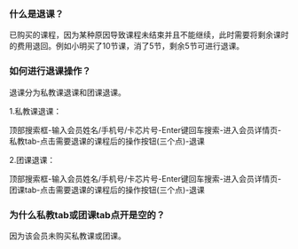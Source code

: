 ### 什么是退课？

已购买的课程，因为某种原因导致课程未结束并且不能继续，此时需要将剩余课时的费用退回。例如小明买了10节课，消了5节，剩余5节可进行退课。

### 如何进行退课操作？

退课分为私教课退课和团课退课。

1.私教课退课：

顶部搜索框-输入会员姓名/手机号/卡芯片号-Enter键回车搜索-进入会员详情页-私教tab-点击需要退课的课程后的操作按钮(三个点)-退课

2.团课退课：

顶部搜索框-输入会员姓名/手机号/卡芯片号-Enter键回车搜索-进入会员详情页-团课tab-点击需要退课的课程后的操作按钮(三个点)-退课

### 为什么私教tab或团课tab点开是空的？

因为该会员未购买私教课或团课。